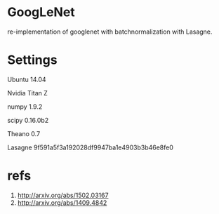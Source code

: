 # GoogLeNet
re-implementation of googlenet with batchnormalization with Lasagne.

# Settings
Ubuntu 14.04

Nvidia Titan Z

numpy 1.9.2

scipy 0.16.0b2

Theano 0.7 

Lasagne 9f591a5f3a192028df9947ba1e4903b3b46e8fe0

# refs
1. http://arxiv.org/abs/1502.03167
2. http://arxiv.org/abs/1409.4842
